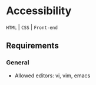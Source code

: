 # Accessibility
```HTML``` | ```CSS``` | ```Front-end```
## Requirements
### General
* Allowed editors: vi, vim, emacs
